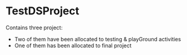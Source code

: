 # TestDSProject
Contains three project:
 - Two of them have been allocated to testing & playGround activities
 - One of them has been allocated to final project
